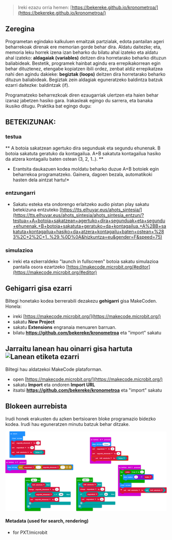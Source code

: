 
> Ireki ezazu orria hemen: [https://bekereke.github.io/kronometroa/](https://bekereke.github.io/kronometroa/)

## Zeregina
Programetan egindako kalkuluen emaitzak partzialak, edota pantailan ageri
beharrekoak direnak ere memorian gorde behar dira. Aldatu daitezke; eta,
memoria leku horrek izena izan beharko du bilatu ahal izateko eta aldatu
ahal izateko: **aldagaiak (variables)** deitzen dira horretarako beharko 
dituzun baliabideak. Bestetik, programek hainbat agindu
era errepikakorrean egin behar dituztenez, etengabe kopiatzen ibili
ordez, zenbat aldiz errepikatzea nahi den agindu dakieke: **begiztak
(loops)** deitzen dira horretarako beharko dituzun baliabideak. 
Begiztak zein aldagiak eguneratzeko baldintza batzuk ezarri
daitezke: baldintzak (if).



Programatzeko beharrezkoak diren ezaugarriak ulertzen eta haien behar izanaz jabetzen hasiko gara. Irakasleak egingo du sarrera, eta banaka ikusiko ditugu. Praktika bat egingo dugu: 

## BETEKIZUNAK: 
### testua
** A botoia sakatzean agertuko dira segunduak eta segundu ehunenak. B botoia sakatuta geratuko da kontagailua. A+B sakatuta kontagailua hasiko da atzera kontagailu baten ostean (3, 2, 1..). **

* Erantsita daukazuen kodea moldatu beharko duzue A+B botoiek egin beharrekoa programatzeko. Gainera, dagoen bezala, automatikoki hasten dela aintzat hartu!*

### entzungarri
* Sakatu esteka eta ondorengo erlaitzeko audio pistan play sakatu betekizuna entzuteko [https://tts.elhuyar.eus/ahots_sintesia/](https://tts.elhuyar.eus/ahots_sintesia/ahots_sintesia_entzun/?testua=+A+botoia+sakatzean+agertuko+dira+segunduak+eta+segundu+ehunenak.+B+botoia+sakatuta+geratuko+da+kontagailua.+A%2BB+sakatuta+kontagailua+hasiko+da+atzera+kontagailu+baten+ostean+%283%2C+2%2C+1..%29.%0D%0A&hizkuntza=eu&gender=F&speed=75)

### simulazioa
* ireki eta ezkerraldeko "launch in fullscreen" botoia sakatu simulazioa pantaila osora ezartzeko 
[https://makecode.microbit.org/#editor](https://makecode.microbit.org/#editor)

## Gehigarri gisa ezarri

Biltegi honetako kodea berrerabili dezakezu **gehigarri** gisa MakeCoden. Honela:

* ireki [https://makecode.microbit.org/](https://makecode.microbit.org/)
* sakatu **New Project**
* sakatu **Extensions** engranaia menuaren barruan.
* bilatu **https://github.com/bekereke/kronometroa** eta "import" sakatu

## Jarraitu lanean hau oinarri gisa hartuta ![Lanean etiketa ezarri](https://github.com/bekereke/kronometroa/workflows/MakeCode/badge.svg)

Biltegi hau aldatzekoi MakeCode plataforman.

* open [https://makecode.microbit.org/](https://makecode.microbit.org/)
* sakatu **Import** eta ondoren **Import URL**
* itsatsi **https://github.com/bekereke/kronometroa** eta "import" sakatu

## Blokeen aurrebista

Irudi honek erakusten du azken bertsioaren bloke programazio bidezko kodea.
Irudi hau eguneratzen minutu batzuk behar ditzake.

![Blokeen errendaturiko aurrebista](https://github.com/bekereke/kronometroa/raw/master/.github/makecode/blocks.png)

#### Metadata (used for search, rendering)

* for PXT/microbit
<script src="https://makecode.com/gh-pages-embed.js"></script><script>makeCodeRender("{{ site.makecode.home_url }}", "{{ site.github.owner_name }}/{{ site.github.repository_name }}");</script>
